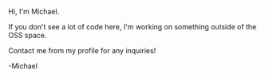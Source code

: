 Hi, I'm Michael.

If you don't see a lot of code here, I'm working on something outside of the OSS space.

Contact me from my profile for any inquiries!

-Michael
